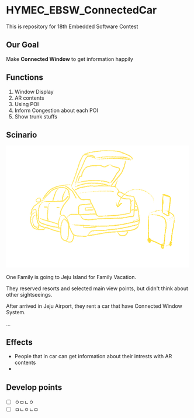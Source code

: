 # HYMEC_EBSW_ConnectedCar

This is repository for 18th Embedded Software Contest

## Our Goal

Make **Connected Window** to get information happily

## Functions

1. Window Display
2. AR contents
3. Using POI
4. Inform Congestion about each POI
5. Show trunk stuffs

## Scinario

![trunk](./imges/career_trunk.png)

One Family is going to Jeju Island for Family Vacation.

They reserved resorts and selected main view points, but didn't think about other sightseeings.

After arrived in Jeju Airport, they rent a car that have Connected Window System.

...

## Effects

- People that in car can get information about their intrests with AR contents
-

## Develop points

- [ ] ㅇㅁㄴㅇ
- [ ] ㅁㄴㅇㄴㅁ
